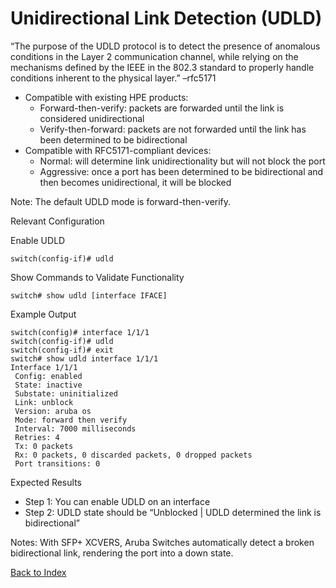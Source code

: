 # Unidirectional Link Detection (UDLD)

“The purpose of the UDLD protocol is to detect the presence of anomalous conditions in the Layer 2 communication channel, while relying on the mechanisms defined by the IEEE in the 802.3 standard to properly handle conditions inherent to the physical layer.” –rfc5171 

* Compatible with existing HPE products:
	* Forward-then-verify: packets are forwarded until the link is considered unidirectional
	* Verify-then-forward: packets are not forwarded until the link has been determined to be bidirectional 
* Compatible with RFC5171-compliant devices: 
	* Normal: will determine link unidirectionality but will not block the port 
	* Aggressive: once a port has been determined to be bidirectional and then becomes unidirectional, it will be blocked 

Note: The default UDLD mode is forward-then-verify. 

Relevant Configuration 

Enable UDLD 

```
switch(config-if)# udld
```

Show Commands to Validate Functionality 

```
switch# show udld [interface IFACE]
```

Example Output 

```
switch(config)# interface 1/1/1
switch(config-if)# udld
switch(config-if)# exit
switch# show udld interface 1/1/1
Interface 1/1/1
 Config: enabled
 State: inactive
 Substate: uninitialized
 Link: unblock
 Version: aruba os
 Mode: forward then verify
 Interval: 7000 milliseconds
 Retries: 4
 Tx: 0 packets
 Rx: 0 packets, 0 discarded packets, 0 dropped packets
 Port transitions: 0
```

Expected Results 

* Step 1: You can enable UDLD on an interface
* Step 2: UDLD state should be “Unblocked | UDLD determined the link is bidirectional” 

Notes:
With SFP+ XCVERS, Aruba Switches automatically detect a broken bidirectional link, rendering the port into a down state.

[Back to Index](#index)


